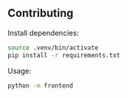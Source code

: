 ## Contributing

Install dependencies:

```bash
source .venv/bin/activate
pip install -r requirements.txt
```

Usage:

```bash
python -m frontend
```